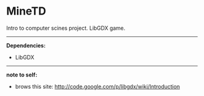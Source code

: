 MineTD
======

Intro to computer scines project. LibGDX game.

--------------------
**Dependencies:**

* LibGDX

--------------------
**note to self:**

* brows this site: http://code.google.com/p/libgdx/wiki/Introduction

